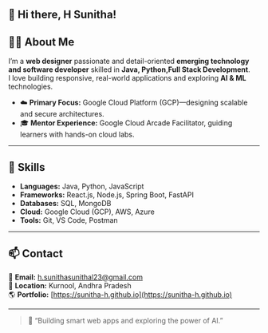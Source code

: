 👋 Hi there, H Sunitha!
---

## 🧑‍💻 About Me
I’m a **web designer** passionate and detail-oriented **emerging technology and software developer** skilled in **Java, Python,Full Stack Development**.  
I love building responsive, real-world applications and exploring **AI & ML** technologies.

- ☁️ **Primary Focus:** Google Cloud Platform (GCP)—designing scalable and secure architectures.
- 🎓 **Mentor Experience:** Google Cloud Arcade Facilitator, guiding learners with hands-on cloud labs.
---

## 🧠 Skills
- **Languages:** Java, Python, JavaScript  
- **Frameworks:** React.js, Node.js, Spring Boot, FastAPI  
- **Databases:** SQL, MongoDB  
- **Cloud:** Google Cloud (GCP), AWS, Azure  
- **Tools:** Git, VS Code, Postman

---

## 📫 Contact
📧 **Email:** [h.sunithasunithal23@gmail.com](mailto:h.sunithasunithal23@gmail.com)  
📍 **Location:** Kurnool, Andhra Pradesh  
🌎 **Portfolio:** [https://sunitha-h.github.io](https://sunitha-h.github.io)  

---
> 🚀 “Building smart web apps and exploring the power of AI.”

